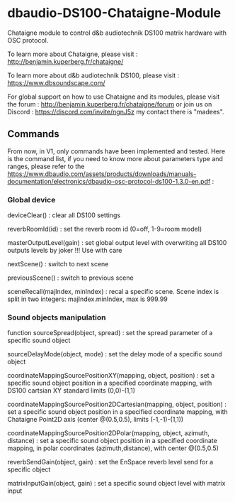 # dbaudio-DS100-Chataigne-Module
Chataigne module to control d&amp;b audiotechnik DS100 matrix hardware with OSC protocol.  

To learn more about Chataigne, please visit : http://benjamin.kuperberg.fr/chataigne/  

To learn more about d&amp;b audiotechnik DS100, please visit : https://www.dbsoundscape.com/  

For global support on how to use Chataigne and its modules, please visit the forum : 
http://benjamin.kuperberg.fr/chataigne/forum 
or join us on Discord : 
https://discord.com/invite/ngnJ5z my contact there is "madees".

## Commands
From now, in V1, only commands have been implemented and tested.
Here is the command list, if you need to know more about parameters type and ranges, please refer to the https://www.dbaudio.com/assets/products/downloads/manuals-documentation/electronics/dbaudio-osc-protocol-ds100-1.3.0-en.pdf :

### Global device
deviceClear() : clear all DS100 settings

reverbRoomId(id) : set the reverb room id (0=off, 1-9=room model)

masterOutputLevel(gain) : set global output level with overwriting all DS100 outputs levels by joker !!! Use with care

nextScene() : switch to next scene

previousScene() : switch to previous scene

sceneRecall(majIndex, minIndex) : recal a specific scene. Scene index is split in two integers: majIndex.minIndex, max is 999.99

### Sound objects manipulation
function sourceSpread(object, spread) : set the spread parameter of a specific sound object

sourceDelayMode(object, mode) : set the delay mode of a specific sound object

coordinateMappingSourcePositionXY(mapping, object, position) : set a specific sound object position in a specified coordinate mapping, with DS100 cartsian XY standard limits (0,0)-(1,1)

coordinateMappingSourcePosition2DCartesian(mapping, object, position) : set a specific sound object position in a specified coordinate mapping, with Chataigne Point2D axis (center @(0.5,0.5), limits (-1,-1)-(1,1))

coordinateMappingSourcePosition2DPolar(mapping, object, azimuth, distance) : set a specific sound object position in a specified coordinate mapping, in polar coordinates (azimuth,distance), with center @(0.5,0.5)

reverbSendGain(object, gain) : set the EnSpace reverb level send for a specific object

matrixInputGain(object, gain) : set a specific sound object level with matrix input
